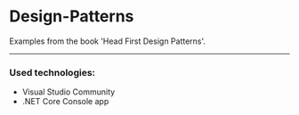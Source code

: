 # Design-Patterns
Examples from the book 'Head First Design Patterns'.
***

### Used technologies:
* Visual Studio Community
* .NET Core Console app
